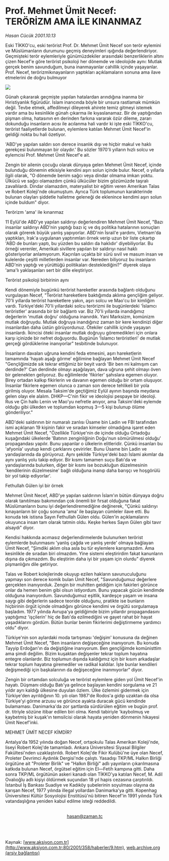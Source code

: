 # Prof. Mehmet Ümit Necef: TERÖRİZM AMA İLE KINANMAZ

*Hasan Cücük 2001.10.13*

<div>
 <p class="spot">
  Eski TİKKO'cu, eski terörist Prof. Dr. Mehmet Ümit Necef son terör eylemini ve Müslümanların durumunu geçmiş deneyimleri ışığında değerlendiriyor. Geçmişteki terör eylemleriyle günümüzdekiler arasındaki benzerliklerin altını çizen Necef'e göre terörist psikoloji her dönemde ve ideolojide aynı: Mutlak gerçek benim savunduğum, buna inanmayanlar cahillik içinde yaşayanlar. Prof. Necef, terörizmikınayanların yaptıkları açıklamaların sonuna ama ilave etmelerini de doğru bulmuyor
 </p>
 <p class="metin">
 </p>
 <img border="0" src="/web/20020113095732im_/http://www.aksiyon.com.tr/2001/358/resimler/teror.jpg"/>
 <p class="metin">
  Günah çıkararak geçmişte yapılan hatalardan arındığına inanma bir Hıristiyanlık figürüdür. İslam inancında böyle bir unsura rastlamak mümkün değil. Tevbe etmek, affedilmeyi dileyerek ahirete temiz gitmeyi istemek vardır ama bu kesinlikle günah çıkarma ile kıyaslanamaz. Bir de yaptığından pişman olma, hatasının en derinden farkına vararak özür dileme, zararı dokunduğu insanların acısı ile acılanma hali vardır ki işte eski TİKKO'cu, terörist faaliyetlerde bulunan, eylemlere katılan Mehmet Ümit Necef'in geldiği nokta bu hali özetiyor.
 </p>
 <p class="metin">
  'ABD'ye yapılan saldırı son derece insanlık dışı ve hiçbir makul ve haklı gerekçesi bulunmayan bir olaydır.' Bu sözler 1970'li yılların hızlı solcu ve eylemcisi Prof. Mehmet Ümit Necef'e ait.
 </p>
 <p class="metin">
  Zengin bir ailenin çocuğu olarak dünyaya gelen Mehmet Ümit Necef, içinde bulunduğu dönemin etkisiyle kendini aşırı solun içinde bulur. Necef, o yıllarla ilgili olarak, "O dönemde benim sağcı veya dindar olmama imkan yoktu. Ülkücü ve sağcı olamazdım çünkü ülkücüler bizim gözümüzde taşralı zavallılardı. Dindar olamazdım, materyalist bir eğitim veren Amerikan Talas ve Robert Koleji'nde okumuştum. Ayrıca Türk toplumunun karakterinde bulunan olayları şiddetle halletme geleneği de eklenince kendimi aşırı solun içinde buldum" diyor.
 </p>
 <p class="metin">
  Terörizm 'ama' ile kınanmaz
 </p>
 <p class="metin">
  11 Eylül'de ABD'ye yapılan saldırıyı değerlendiren Mehmet Ümit Necef, "Bazı insanlar saldırıyı ABD'nin yaptığı bazı iç ve dış politika hatalarının sonuçları olarak görerek büyük yanlış yapıyorlar. ABD'nin İsrail'e yardımı, Vietnam'da yaptıkları, Irak'a uygulanan yaptırımları örnek verip uzun bir liste çıkartıp 'ABD de bunları yaptı, bu yüzden bu saldırı da haklıdır' diyebiliyorlar. Bu örneği verenler, Amerikalı sivillere yapılan bir saldırıyı nasıl haklı gösteriyorlar anlamıyorum. Kaçırılan uçakta bir sürü sıvil ve masum insan ve kulelerde çeşitli milletlerden insanlar var. Nereden biliyoruz bu insanların ABD'nin yaptığı ve yürüttüğü politikaları desteklediğini?" diyerek olaya 'ama'lı yaklaşanları sert bir dille eleştiriyor.
 </p>
 <p class="metin">
  Terörist psikoloji birbirinin aynı
 </p>
 <p class="metin">
  Kendi dönemiyle bugünkü terörist hareketler arasında bağlantı olduğunu vurgulayan Necef, "Terörist hareketlere baktığımda aklıma gençliğim geliyor. 70'li yıllarda terörist hareketlere yakın, aşırı solcu ve Mao'cu bir kimliğim vardı. Türkiye'deki 70'li yıllardaki solcu terörizmi ile bugünlerdeki 'İslamcı teröristler' arasında bir bir bağlantı var. Biz 70'li yıllarda inandığımız değerlerin 'mutlak doğru' olduğuna inanırdık. Yani Marksizm, komünizm mutlak doğruydu. Mutlak doğruya inandığınız zaman bir kere kendinizi diğer insanlardan daha üstün görüyordunuz. Ötekiler cahillik içinde yaşayan insanlardı. İkincisi öteki insanlar mutlak doğruyu göremedikleri için onlara karşı içinizde bir nefret doğuyordu. Bugünün 'İslamcı teröristleri' de mutlak gerçeği gördüklerine inanıyorlar" tesbitinde bulunuyor.
 </p>
 <p class="metin">
  İnsanların davaları uğruna kendini feda etmesini, aşırı hareketlerin tamamında 'hayatı aşağı görme' eğilimine bağlayan Mehmet Ümit Necef "Gençliğimizde sık tekrar ettiğimiz bir beyit vardı 'Bir ben mi kalmışım can derdinde?' Can derdinde olmayı aşağılayan, dava uğruna şehit olmayı öven bir gelenekten geliyoruz. Bu eğilimlerde 'fikirler' şahıslara egemen oluyor. Birey ortadan kalkıp fikirlerin ve davanın egemen olduğu bir ortam oluşuyor. İnsanlar fikirlere egemen olunca o zaman son derece tehlikeli bir yola girilmiş oluyor. Mesala Taksim'de geçtiğimiz Eylül ayının başında meydana gelen olayı ele alalım. DHKP—C'nin fikir ve ideolojisi pespaye bir ideoloji. Rus ve Çin halkı Lenin ve Mao'yu nefretle anıyor, ama Taksim'deki eylemde olduğu gibi  ülkeden ve toplumdan kopmuş 3—5 kişi bulunup ölüme gönderiliyor."
 </p>
 <p class="metin">
  ABD'deki saldırının bir numaralı zanlısı Üsame bin Ladin ve FBI tarafından ismi açıklanan 19 kişinin fakir ve sıradan kimseler olmadığına işaret eden Mehmet Ümit Necef, "Özellikle Türkiye'nin de içinde olduğu Ortadoğu kuşağındaki ülkelerde 'Batının zenginliğinin Doğu'nun sömürülmesi olduğu' propagandası yapılır. Bunu yapanlar o ülkelerin elitleridir. Çünkü insanları bu 'afyonla' uyutup kendi çarklarını çevirirler. Bunu Üsame bin Ladin ve yandaşlarında da görüyoruz. Aynı şekilde Türkiye'deki bazı İslami akımlar da aynı yanlış yolu takip ediyor. Bir kısmı tamamen suçu Batı'da ve yandaşlarında bulurken, diğer bir kısmı ise bozukluğun düzelmesinin 'kendilerinin düzelmesine' bağlı olduğuna inanıp daha barışçı ve hoşgörülü bir yol takip ediyorlar'.
 </p>
 <p class="metin">
  Fethullah Gülen iyi bir örnek
 </p>
 <p class="metin">
  Mehmet Ümit Necef, ABD'ye yapılan saldırının İslam'ın bütün dünyaya doğru olarak tanıtılması bakımından çok önemli bir fırsat olduğuna fakat Müslümanların bunu iyi değerlendiremediğine değinerek, "Çünkü saldırıyı kınayanların bir çoğu sonuna 'ama' ile başlayan cümleler ilave etti. Bu konuda tek istisna Sayın Fethullah Gülen oldu. Gülen'in açıklamalarını okuyunca insan tam olarak tatmin oldu. Keşke herkes Sayın Gülen gibi tavır alsaydı" diyor.
 </p>
 <p class="metin">
  Kendisi hakkında acımasız değerlendirmelerde bulunurken terörist eylemlerde bulunmasını 'yanlış çağda ve yanlış yerde' olmaya bağlayan Ümit Necef, "Şimdiki aklım olsa asla bu tür eylemlere karışmazdım. Ama kesinlikle de sıradan biri olmazdım. Yine sistemi eleştirirdim fakat kanunların dışına da çıkmazdım. Bu eleştirim daha iyi bir yaşam için olurdu" diyerek pişmanlığını dile getiriyor.
 </p>
 <p class="metin">
  Talas ve Robert kolejlerinde okuyup ezilen hakların savunuculuğunu yapmayı son derece komik bulan Ümit Necef, "Savunduğumuz değerlere gerçekten inanıyorduk. Zengin bir muhitten geldiğim için fakirleri görünce onlar da hemen benim gibi olsun istiyordum. Bunu yapacak gücün kendimde olduğuna inanıyordum. Savunduğumuz eşitlik, kardeşçe yaşam ve insana saygı gibi değerlerin sadece teoride olduğunu, pratikte ise bunların hiçbirinin örgüt içinde olmadığını görünce kendimi ve örgütü sorgulamaya başladım. 1977 yılında Avrupa'ya geldiğimde bizim yıllardır propagandasını yaptığımız 'işçilerin' hiç de Batı'da ezilmediğini ve gayet rahat bir hayat yaşadıklarını gördüm. Bütün bunlar benim fikirlerimi değiştirmeme yardımcı oldu" diyor.
 </p>
 <p class="metin">
  Türkiye'nin son aylardaki moda tartışması 'değişim' konusuna da değinen Mehmet Ümit Necef, "Ben insanların değişeceğine inanıyorum. Bu konuda Tayyip Erdoğan'ın da değiştiğine inanıyorum. Ben gençliğimde komünisttim ama şimdi değilim. Bizim kuşaktan değişenler tekrar toplum hayatına entegre olanlardır. Biz toplumun dışında kaldığımız için bir kısım arkadaşlar tekrar toplum hayatına giremediler ve radikal kaldılar. İşte bunlar kendileri değişmediği için başkalarının da değişeceğine inanmıyorlar" diyor.
 </p>
 <p class="metin">
  Zengin bir ortamdan solculuğa ve terörist eylemlere giden yol Ümit Necef'in hayatı. Düşmanı olduğu Batı'ya gelince başlayan kendini sorgulama ve 21 yıldır ayrı kaldığı ülkesine duyulan özlem. Ülke özlemini gidermek için Türkiye'den ayrıldığının 10. yılı olan 1987'de Rodos'a gidip uzaktan da olsa Türkiye'yi görme arzusu ve görünce ayakta duracak gücü kendinde bulamaması. Danimarka'da zor şartlarda sürdürülen eğitim ve bugün prof. dr. titriyle sözüne itibar edilen biri olma. Kendi tabiriyle 'kaybolmuş ve kaybetmiş bir kuşak'ın temsilcisi olarak hayata yeniden dönmenin hikayesi Ümit Necef'inki.
 </p>
 <p class="metin">
 </p>
 <p class="arabaslik">
  MEHMET ÜMİT NECEF KİMDİR?
 </p>
 <p class="metin">
  Antalya'da 1952 yılında doğan Necef, ortaokulu Talas Amerikan Koleji'nde, liseyi Robert Kolej'de tamamladı. Ankara Üniversitesi Siyasal Bilgiler Fakültesi'nden uzaklaştırıldı. Robert Kolej'de Fikir Kulübü'ne üye olan Necef, Proleter Devrimci Aydınlık Dergisi'nde çalıştı. Yasadışı TKP/ML Halkın Birliği örgütüne ait "Proleter Birlik" ve "Halkın Birliği" adlı yayınların çıkarılmasına katkıda bulunan Necef, örgütsel eğitim için El—Fetih kampına gitti. Daha sonra TKP/ML örgütünün askeri kanadı olan TİKKO'ya katılan Necef, M. Adil Ovalıoğlu adlı kişiyi öldürmek suçundan 18 yıl hapis cezasına çarptırıldı. İstanbul İş Bankası Suadiye ve Kadıköy şubelerinin soyulması olayına da karışan Necef, 1977 yılında illegal yollardan Danimarka'ya gitti. Kopenhag Üniversitesi Kültür Sosyolojisi Enstitüsü'nü bitiren Necef'in 1991 yılında Türk vatandaşlığına yeniden kabul edilme isteği reddedildi.
 </p>
 <br/>
 <center>
  <a class="anaorta" href="http://web.archive.org/web/20020113095732/mailto:hasan@zaman.tc">
   hasan@zaman.tc
  </a>
 </center>
 <br/>
 <br/>
 <br/>
</div>

Kaynak: [www.aksiyon.com.tr](http://www.aksiyon.com.tr:80/2001/358/haberler/9.htm), [web.archive.org (arşiv bağlantısı)](http://web.archive.org/web/20020113095732/http://www.aksiyon.com.tr:80/2001/358/haberler/9.htm)
